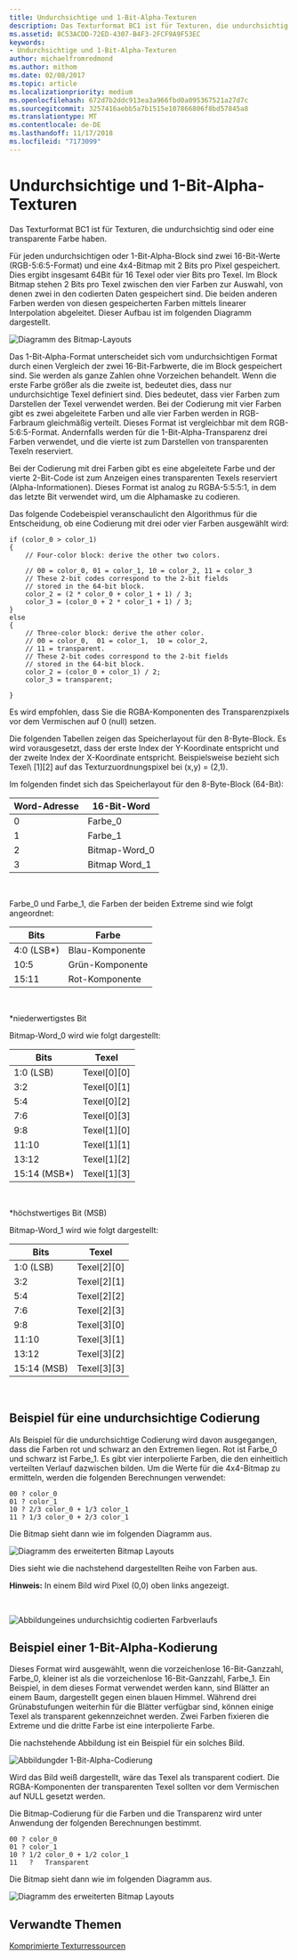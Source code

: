 ```yaml
---
title: Undurchsichtige und 1-Bit-Alpha-Texturen
description: Das Texturformat BC1 ist für Texturen, die undurchsichtig sind oder eine transparente Farbe haben.
ms.assetid: 8C53ACDD-72ED-4307-B4F3-2FCF9A9F53EC
keywords:
- Undurchsichtige und 1-Bit-Alpha-Texturen
author: michaelfromredmond
ms.author: mithom
ms.date: 02/08/2017
ms.topic: article
ms.localizationpriority: medium
ms.openlocfilehash: 672d7b2ddc913ea3a966fbd0a095367521a27d7c
ms.sourcegitcommit: 3257416aebb5a7b1515e107866806f8bd57845a8
ms.translationtype: MT
ms.contentlocale: de-DE
ms.lasthandoff: 11/17/2018
ms.locfileid: "7173099"
---
```

# <a name="span-iddirect3dconceptsopaqueand1-bitalphatexturesspanopaque-and-1-bit-alpha-textures"></a><span id="direct3dconcepts.opaque_and_1-bit_alpha_textures"></span>Undurchsichtige und 1-Bit-Alpha-Texturen


Das Texturformat BC1 ist für Texturen, die undurchsichtig sind oder eine transparente Farbe haben.

Für jeden undurchsichtigen oder 1-Bit-Alpha-Block sind zwei 16-Bit-Werte (RGB-5:6:5-Format) und eine 4x4-Bitmap mit 2 Bits pro Pixel gespeichert. Dies ergibt insgesamt 64Bit für 16 Texel oder vier Bits pro Texel. Im Block Bitmap stehen 2 Bits pro Texel zwischen den vier Farben zur Auswahl, von denen zwei in den codierten Daten gespeichert sind. Die beiden anderen Farben werden von diesen gespeicherten Farben mittels linearer Interpolation abgeleitet. Dieser Aufbau ist im folgenden Diagramm dargestellt.

![Diagramm des Bitmap-Layouts](images/colors1.png)

Das 1-Bit-Alpha-Format unterscheidet sich vom undurchsichtigen Format durch einen Vergleich der zwei 16-Bit-Farbwerte, die im Block gespeichert sind. Sie werden als ganze Zahlen ohne Vorzeichen behandelt. Wenn die erste Farbe größer als die zweite ist, bedeutet dies, dass nur undurchsichtige Texel definiert sind. Dies bedeutet, dass vier Farben zum Darstellen der Texel verwendet werden. Bei der Codierung mit vier Farben gibt es zwei abgeleitete Farben und alle vier Farben werden in RGB-Farbraum gleichmäßig verteilt. Dieses Format ist vergleichbar mit dem RGB-5:6:5-Format. Andernfalls werden für die 1-Bit-Alpha-Transparenz drei Farben verwendet, und die vierte ist zum Darstellen von transparenten Texeln reserviert.

Bei der Codierung mit drei Farben gibt es eine abgeleitete Farbe und der vierte 2-Bit-Code ist zum Anzeigen eines transparenten Texels reserviert (Alpha-Informationen). Dieses Format ist analog zu RGBA-5:5:5:1, in dem das letzte Bit verwendet wird, um die Alphamaske zu codieren.

Das folgende Codebeispiel veranschaulicht den Algorithmus für die Entscheidung, ob eine Codierung mit drei oder vier Farben ausgewählt wird:

```
if (color_0 > color_1) 
{
    // Four-color block: derive the other two colors. 
    
    // 00 = color_0, 01 = color_1, 10 = color_2, 11 = color_3
    // These 2-bit codes correspond to the 2-bit fields 
    // stored in the 64-bit block.
    color_2 = (2 * color_0 + color_1 + 1) / 3;
    color_3 = (color_0 + 2 * color_1 + 1) / 3;
}    
else
{ 
    // Three-color block: derive the other color.
    // 00 = color_0,  01 = color_1,  10 = color_2,  
    // 11 = transparent.
    // These 2-bit codes correspond to the 2-bit fields 
    // stored in the 64-bit block. 
    color_2 = (color_0 + color_1) / 2;    
    color_3 = transparent;    

}
```

Es wird empfohlen, dass Sie die RGBA-Komponenten des Transparenzpixels vor dem Vermischen auf 0 (null) setzen.

Die folgenden Tabellen zeigen das Speicherlayout für den 8-Byte-Block. Es wird vorausgesetzt, dass der erste Index der Y-Koordinate entspricht und der zweite Index der X-Koordinate entspricht. Beispielsweise bezieht sich Texel\ [1\]\[2\] auf das Texturzuordnungspixel bei (x,y) = (2,1).

Im folgenden findet sich das Speicherlayout für den 8-Byte-Block (64-Bit):

| Word-Adresse | 16-Bit-Word    |
|--------------|----------------|
| 0            | Farbe\_0       |
| 1            | Farbe\_1       |
| 2            | Bitmap-Word\_0 |
| 3            | Bitmap Word\_1 |

 

Farbe\_0 und Farbe\_1, die Farben der beiden Extreme sind wie folgt angeordnet:

| Bits        | Farbe                 |
|-------------|-----------------------|
| 4:0 (LSB\*) | Blau-Komponente  |
| 10:5        | Grün-Komponente |
| 15:11       | Rot-Komponente   |

 

\*niederwertigstes Bit

Bitmap-Word\_0 wird wie folgt dargestellt:

| Bits          | Texel           |
|---------------|-----------------|
| 1:0 (LSB)     | Texel\[0\]\[0\] |
| 3:2           | Texel\[0\]\[1\] |
| 5:4           | Texel\[0\]\[2\] |
| 7:6           | Texel\[0\]\[3\] |
| 9:8           | Texel\[1\]\[0\] |
| 11:10         | Texel\[1\]\[1\] |
| 13:12         | Texel\[1\]\[2\] |
| 15:14 (MSB\*) | Texel\[1\]\[3\] |

 

\*höchstwertiges Bit (MSB)

Bitmap-Word\_1 wird wie folgt dargestellt:

| Bits        | Texel           |
|-------------|-----------------|
| 1:0 (LSB)   | Texel\[2\]\[0\] |
| 3:2         | Texel\[2\]\[1\] |
| 5:4         | Texel\[2\]\[2\] |
| 7:6         | Texel\[2\]\[3\] |
| 9:8         | Texel\[3\]\[0\] |
| 11:10       | Texel\[3\]\[1\] |
| 13:12       | Texel\[3\]\[2\] |
| 15:14 (MSB) | Texel\[3\]\[3\] |

 

## <a name="span-idexampleofopaquecolorencodingspanspan-idexampleofopaquecolorencodingspanspan-idexampleofopaquecolorencodingspanexample-of-opaque-color-encoding"></a><span id="Example_of_Opaque_Color_Encoding"></span><span id="example_of_opaque_color_encoding"></span><span id="EXAMPLE_OF_OPAQUE_COLOR_ENCODING"></span>Beispiel für eine undurchsichtige Codierung


Als Beispiel für die undurchsichtige Codierung wird davon ausgegangen, dass die Farben rot und schwarz an den Extremen liegen. Rot ist Farbe\_0 und schwarz ist Farbe\_1. Es gibt vier interpolierte Farben, die den einheitlich verteilten Verlauf dazwischen bilden. Um die Werte für die 4x4-Bitmap zu ermitteln, werden die folgenden Berechnungen verwendet:

```
00 ? color_0
01 ? color_1
10 ? 2/3 color_0 + 1/3 color_1
11 ? 1/3 color_0 + 2/3 color_1
```

Die Bitmap sieht dann wie im folgenden Diagramm aus.

![Diagramm des erweiterten Bitmap Layouts](images/colors2.png)

Dies sieht wie die nachstehend dargestellten Reihe von Farben aus.

**Hinweis:**  In einem Bild wird Pixel (0,0) oben links angezeigt.

 

![Abbildungeines undurchsichtig codierten Farbverlaufs](images/redsquares.png)

## <a name="span-idexampleof1bitalphaencodingspanspan-idexampleof1bitalphaencodingspanspan-idexampleof1bitalphaencodingspanexample-of-1-bit-alpha-encoding"></a><span id="Example_of_1_Bit_Alpha_Encoding"></span><span id="example_of_1_bit_alpha_encoding"></span><span id="EXAMPLE_OF_1_BIT_ALPHA_ENCODING"></span>Beispiel einer 1-Bit-Alpha-Kodierung


Dieses Format wird ausgewählt, wenn die vorzeichenlose 16-Bit-Ganzzahl, Farbe\_0, kleiner ist als die vorzeichenlose 16-Bit-Ganzzahl, Farbe\_1. Ein Beispiel, in dem dieses Format verwendet werden kann, sind Blätter an einem Baum, dargestellt gegen einen blauen Himmel. Während drei Grünabstufungen weiterhin für die Blätter verfügbar sind, können einige Texel als transparent gekennzeichnet werden. Zwei Farben fixieren die Extreme und die dritte Farbe ist eine interpolierte Farbe.

Die nachstehende Abbildung ist ein Beispiel für ein solches Bild.

![Abbildungder 1-Bit-Alpha-Codierung](images/greenthing.png)

Wird das Bild weiß dargestellt, wäre das Texel als transparent codiert. Die RGBA-Komponenten der transparenten Texel sollten vor dem Vermischen auf NULL gesetzt werden.

Die Bitmap-Codierung für die Farben und die Transparenz wird unter Anwendung der folgenden Berechnungen bestimmt.

```
00 ? color_0
01 ? color_1
10 ? 1/2 color_0 + 1/2 color_1
11   ?   Transparent
```

Die Bitmap sieht dann wie im folgenden Diagramm aus.

![Diagramm des erweiterten Bitmap Layouts](images/colors3.png)

## <a name="span-idrelated-topicsspanrelated-topics"></a><span id="related-topics"></span>Verwandte Themen


[Komprimierte Texturressourcen](compressed-texture-resources.md)

 

 




